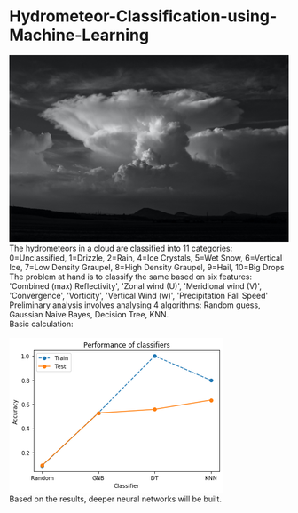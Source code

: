 # Hydrometeor-Classification-using-Machine-Learning
![Unsplash](https://github.com/yashgokhale/Hydrometeor-Classification-using-Machine-Learning/blob/master/martin-vysoudil-9jOkbg-oJFY-unsplash.jpg) <br>
The hydrometeors in a cloud are classified into 11 categories: <br>
0=Unclassified, 1=Drizzle, 2=Rain, 4=Ice Crystals, 5=Wet Snow, 6=Vertical Ice, 7=Low Density Graupel, 8=High Density Graupel, 9=Hail, 10=Big Drops <br>
The problem at hand is to classify the same based on six features: <br>
'Combined (max) Reflectivity', 'Zonal wind (U)', 'Meridional wind (V)', 'Convergence', 'Vorticity', 'Vertical Wind (w)', 'Precipitation Fall Speed' <br>
Preliminary analysis involves analysing 4 algorithms: Random guess, Gaussian Naive Bayes, Decision Tree, KNN.<br>
Basic calculation:<br><br>
![Accuracy for baseline model](https://github.com/yashgokhale/Hydrometeor-Classification-using-Machine-Learning/blob/master/acc.png) <br>
Based on the results, deeper neural networks will be built.

